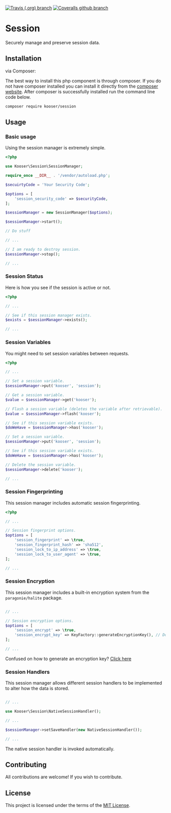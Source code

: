 [![Travis (.org) branch](https://img.shields.io/travis/Kooser6/Session/master.svg)](https://travis-ci.org/Kooser6/Session)
[![Coveralls github branch](https://img.shields.io/coveralls/github/Kooser6/Session/master.svg)](https://coveralls.io/github/Kooser6/Session?branch=master)

# Session

Securely manage and preserve session data.

## Installation

via Composer:

The best way to install this php component is through composer. If you do not have composer installed you can install it directly from the [composer website](https://getcomposer.org/). After composer is successfully installed run the command line code below.

```sh
composer require kooser/session
```

## Usage

### Basic usage

Using the session manager is extremely simple.

```php
<?php

use Kooser\Session\SessionManager;

require_once __DIR__ . '/vendor/autoload.php';

$secuirtyCode = 'Your Security Code';

$options = [
    'session_security_code' => $securityCode,
];

$sessionManager = new SessionManager($options);

$sessionManager->start();

// Do stuff

// ...

// I am ready to destroy session.
$sessionManager->stop();

// ...

```

### Session Status

Here is how you see if the session is active or not.

```php
<?php

// ...

// See if this session manager exists.
$exists = $sessionManager->exists();

// ...
```

### Session Variables

You might need to set session variables between requests.

```php
<?php

// ...

// Set a session variable.
$sessionManager->put('kooser', 'session');

// Get a session variable.
$value = $sessionManager->get('kooser');

// Flash a session variable (deletes the variable after retrievable).
$value = $sessionManager->flash('kooser');

// See if this session variable exists.
$doWeHave = $sessionManager->has('kooser');

// Set a session variable.
$sessionManager->put('kooser', 'session');

// See if this session variable exists.
$doWeHave = $sessionManager->has('kooser');

// Delete the session variable.
$sessionManager->delete('kooser');

// ...

```

### Session Fingerprinting

This session manager includes automatic session fingerprinting.

```php
<?php

// ...

// Session fingerprint options.
$options = [
    'session_fingerprint' => \true,
    'session_fingerprint_hash' => 'sha512',
    'session_lock_to_ip_address' => \true,
    'session_lock_to_user_agent' => \true,
];

// ...

```

### Session Encryption

This session manager includes a built-in encryption system from the `paragonie/halite` package.

```php

// ...

// Session encryption options.
$options = [
    'session_encrypt' => \true,
    'session_encrypt_key' => KeyFactory::generateEncryptionKey(), // Don't generate a new encryption key on every request.
];

// ...

```

Confused on how to generate an encryption key? [Click here](https://github.com/paragonie/halite)

### Session Handlers

This session manager allows different session handlers to be implemented to alter how the data is stored.

```php

// ...

use Kooser\Session\NativeSessionHandler();

// ...

$sessionManager->setSaveHandler(new NativeSessionHandler());

// ...

```

The native session handler is invoked automatically.

## Contributing

All contributions are welcome! If you wish to contribute.

## License

This project is licensed under the terms of the [MIT License](https://opensource.org/licenses/MIT).

